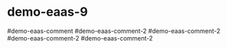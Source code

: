 # demo-eaas-9
#demo-eaas-comment
#demo-eaas-comment-2
#demo-eaas-comment-2
#demo-eaas-comment-2
#demo-eaas-comment-2
